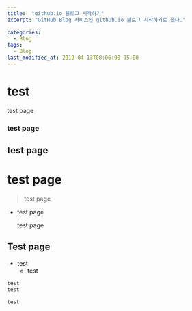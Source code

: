 ```yaml
---
title:  "github.io 블로그 시작하기"
excerpt: "GitHub Blog 서비스인 github.io 블로그 시작하기로 했다."

categories:
  - Blog
tags:
  - Blog
last_modified_at: 2019-04-13T08:06:00-05:00
---
```



# test

test page

### test page

## test page

# test page

> test page
> 

- test page
    
    test page
    

## Test page

- test
    - test

```sql
test
test
```

`test`